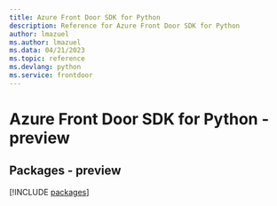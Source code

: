 ```yaml
---
title: Azure Front Door SDK for Python
description: Reference for Azure Front Door SDK for Python
author: lmazuel
ms.author: lmazuel
ms.data: 04/21/2023
ms.topic: reference
ms.devlang: python
ms.service: frontdoor
---
```

# Azure Front Door SDK for Python - preview
## Packages - preview
[!INCLUDE [packages](front-door-index.md)]